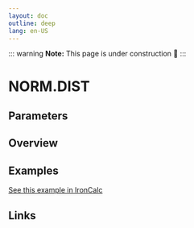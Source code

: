 ```yaml
---
layout: doc
outline: deep
lang: en-US
---
```


::: warning
**Note:** This page is under construction 🚧
:::

# NORM.DIST

## Parameters

## Overview

## Examples

[See this example in IronCalc](https://app.ironcalc.com/?filename=norm.dist)

## Links